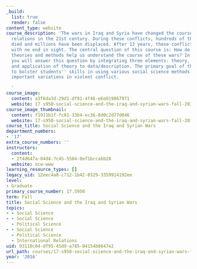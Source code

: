 ```yaml
---
_build:
  list: true
  render: false
content_type: website
course_description: 'The wars in Iraq and Syria have changed the course of international
  relations in the 21st century. During these conflicts, hundreds of thousands have
  died and millions have been displaced. After 13 years, these conflicts continue
  with no end in sight. The central question of this course is: How do political science
  theories and methods help us understand the course of these wars? In this course,
  you will answer this question by integrating three elements: theory, data/description,
  and application of theory to data/description. The primary goal of this course is
  to bolster students'' skills in using various social science methods to explain
  important variations in violent conflict.

  '
course_image:
  content: a3f6da3d-29d1-df91-4f46-e6e019867971
  website: 17-s950-social-science-and-the-iraq-and-syrian-wars-fall-2016
course_image_thumbnail:
  content: f1911b1f-fc81-33b4-ec36-8d0c2d77d046
  website: 17-s950-social-science-and-the-iraq-and-syrian-wars-fall-2016
course_title: Social Science and the Iraq and Syrian Wars
department_numbers:
- '17'
extra_course_numbers: ''
instructors:
  content:
  - 2f4d647a-04d4-7c45-5584-0ef1bccabb28
  website: ocw-www
learning_resource_types: []
legacy_uid: 12eec4a8-c712-1b42-0329-3359914192ee
level:
- Graduate
primary_course_number: 17.S950
term: Fall
title: Social Science and the Iraq and Syrian Wars
topics:
- - Social Science
- - Social Science
  - Political Science
- - Social Science
  - Political Science
  - International Relations
uid: 93110c04-df95-45d9-a785-04154b8647e2
url_path: courses/17-s950-social-science-and-the-iraq-and-syrian-wars-fall-2016
year: '2016'
---
```

